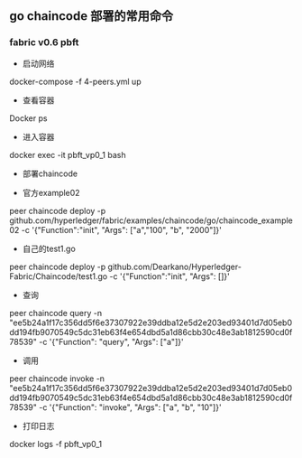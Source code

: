## go chaincode 部署的常用命令
### fabric v0.6 pbft

* 启动网络

docker-compose -f 4-peers.yml up

* 查看容器

Docker ps

* 进入容器

docker exec -it pbft_vp0_1 bash

* 部署chaincode

* 官方example02

peer chaincode deploy -p github.com/hyperledger/fabric/examples/chaincode/go/chaincode_example02 -c '{"Function":"init", "Args": ["a","100", "b", "2000"]}'

* 自己的test1.go

peer chaincode deploy -p github.com/Dearkano/Hyperledger-Fabric/Chaincode/test1.go -c '{"Function":"init", "Args": []}'

* 查询

peer chaincode query -n "ee5b24a1f17c356dd5f6e37307922e39ddba12e5d2e203ed93401d7d05eb0dd194fb9070549c5dc31eb63f4e654dbd5a1d86cbb30c48e3ab1812590cd0f78539"   -c '{"Function": "query", "Args": ["a"]}' 


* 调用

peer chaincode invoke -n "ee5b24a1f17c356dd5f6e37307922e39ddba12e5d2e203ed93401d7d05eb0dd194fb9070549c5dc31eb63f4e654dbd5a1d86cbb30c48e3ab1812590cd0f78539" -c '{"Function": "invoke", "Args": ["a", "b", "10"]}'

* 打印日志

docker logs -f pbft_vp0_1



